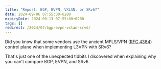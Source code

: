 ```yaml
---
title: "Repost: BGP, EVPN, VXLAN, or SRv6?"
date: 2024-09-06 07:55:00+0200
expiryDate: 2024-09-13 07:55:00+0200
tags: []
redirect: /2024/07/bgp-evpn-vxlan-srv6/
---
```

Did you know that some vendors use the ancient MPLS/VPN ([RFC 4364](https://datatracker.ietf.org/doc/html/rfc4364)) control plane when implementing L3VPN with SRv6?

That's just one of the unexpected tidbits I discovered when explaining why you can't compare BGP, EVPN, and SRv6.

